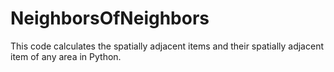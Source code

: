# NeighborsOfNeighbors

This code calculates the spatially adjacent items and their spatially adjacent item of any area in Python.

